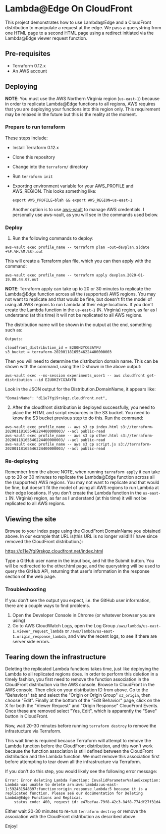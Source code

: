 # Lambda@Edge On CloudFront

This project demonstrates how to use Lambda@Edge and a CloudFront distribution
to manipulate a request at the edge. We pass a querystring from one HTML page to
a second HTML page using a redirect initiated via the Lambda@Edge viewer request
function.

## Pre-requisites

* Terraform 0.12.x
* An AWS account

## Deploying

**NOTE**: You must use the AWS Northern Virginia region (`us-east-1`) because in
order to replicate Lambda@Edge functions to all regions, AWS requires that you
are deploying your functions into this region only. This requirement may be
relaxed in the future but this is the reality at the moment.

### Prepare to run terraform

These steps include:

* Install Terraform 0.12.x
* Clone this repository
* Change into the `terraform/` directory
* Run `terraform init`
* Exporting environment variable for your AWS_PROFILE and AWS_REGION. This looks
  something like:

    `export AWS_PROFILE=blah && export AWS_REGION=us-east-1`

  Another option is to use [aws-vault](https://github.com/99designs/aws-vault)
  to manage AWS credentials. I personally use aws-vault, as you will see in the
  commands used below.

### Deploy

1. Run the following commands to deploy:

```
aws-vault exec profile_name -- terraform plan -out=devplan.$(date +%F.%H.%M.%S).out
```

This will create a Terraform plan file, which you can then apply with the command:

```
aws-vault exec profile_name -- terraform apply devplan.2020-01-19.08.44.07.out
```

**NOTE**: Terraform apply can take up to 20 or 30 minutes to replicate the
Lambda@Edge function across all the (supported) AWS regions. You may not want to
replicate and that would be fine, but doesn't fit the model of using all AWS
regions to run Lambda at their edge locations. If you don't create the Lambda
function in the `us-east-1` (N. Virginia) region, as far as I understand (at
this time) it will not be replicated to all AWS regions.
 
The distribution name will be shown in the output at the end, something such as:

```
Outputs:

cloudfront_distribution_id = E2U0H2YCG3AYFU
s3_bucket = terraform-20200118165546224400000003
```

Then you will need to determine the distribution domain name. This can be shown
with the command, using the ID shown in the above output:

```
aws-vault exec --no-session experiments_user1 -- aws cloudfront get-distribution --id E2U0H2YCG3AYFU
```

Look in the JSON output for the Distribution.DomainName, it appears like:

```
"DomainName": "d11e7fgi9rskgz.cloudfront.net",
```

2. After the cloudfront distribution is deployed successfully, you need to place
   the HTML and script resources in the S3 bucket. You need to know the S3
   bucket previous step to do this. Run the command:

```
aws-vault exec profile_name -- aws s3 cp index.html s3://terraform-20200118165546224400000003/ --acl public-read
aws-vault exec profile_name -- aws s3 cp other.html s3://terraform-20200118165546224400000003/ --acl public-read
aws-vault exec profile_name -- aws s3 cp script.js s3://terraform-20200118165546224400000003/ --acl public-read
```

### Re-deploying

Remember from the above NOTE, when running `terraform apply` it can take up to
20 or 30 minutes to replicate the Lambda@Edge function across all the
(supported) AWS regions. You may not want to replicate and that would be fine,
but doesn't fit the model of using all AWS regions to run Lambda at their edge
locations. If you don't create the Lambda function in the `us-east-1` (N.
Virginia) region, as far as I understand (at this time) it will not be
replicated to all AWS regions.

## Viewing the site

Browse to your index page using the CloudFront DomainName you obtained above. In
our example that URL is(this URL is no longer valid!!! I have since removed the
CloudFront distribution.):

https://d11e7fgi9rskgz.cloudfront.net/index.html

Type a GitHub user name in the input box, and hit the Submit button. You will be
redirected to the other.html page, and the querystring will be used to query the
GitHub API, returning that user's information in the response section of the web
page.

### Troubleshooting

If you don't see the output you expect, i.e. the GitHub user information, there
are a couple ways to find problems.

1. Open the Developer Console in Chrome (or whatever browser you are using)
2. Go to AWS CloudWatch Logs, open the Log Group `/aws/lambda/us-east-1.viewer_request_lambda` or `/aws/lambda/us-east-1.origin_response_lambda`, and view the recent logs, to see if there are server side errors.

## Tearing down the infrastructure

Deleting the replicated Lambda functions takes time, just like deploying the
Lambda to all replicated regions does. In order to perform this deletion in a
timely fashion, you first need to remove the function association in the
CloudFront distribution via the AWS console. Browse to CloudFront in the AWS
console. Then click on your distribution ID from above. Go to the "Behaviors"
tab and select the "Origin or Origin Group" `s3_origin`, then choose "Edit".
Finally at the bottom of the "Edit Behavior" page, click on the X for both the
"Viewer Request" and "Origin Response" CloudFront Events. Once these are removed
select "Yes, Edit", which is apparently the "Save" button in CloudFront.

Now, wait 20-30 minutes before running `terraform destroy` to remove the
infrastucture via Terraform.

This wait time is required because Terraform will attempt to remove the Lambda
function before the CloudFront distribution, and this won't work because the
function association is still defined between the CloudFront distribution and
the Lambda function. We must remove this association first before attempting to
tear down all the infrastructure via Terraform.

If you don't do this step, you would likely see the following error message:

```
Error: Error deleting Lambda Function: InvalidParameterValueException: Lambda was unable to delete arn:aws:lambda:us-east-1:592431548397:function:origin_response_lambda:5 because it is a replicated function. Please see our documentation for Deleting Lambda@Edge Functions and Replicas.
	status code: 400, request id: e47befaa-79f8-42c3-84f8-774df27f31d4
```

Either wait 20-30 minutes to re-run `terraform destroy` or remove the
association with the CloudFront distribution as described above.

Enjoy!